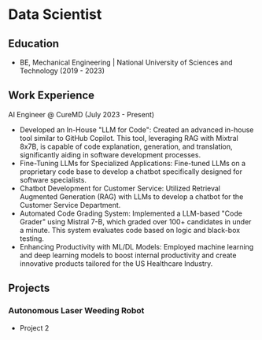 # Data Scientist

## Education
- BE, Mechanical Engineering | National University of Sciences and Technology (2019 - 2023)

## Work Experience
AI Engineer @ CureMD (July 2023 - Present)
- Developed an In-House "LLM for Code": Created an advanced in-house tool similar to GitHub Copilot. This tool, leveraging RAG with Mixtral 8x7B, is capable of code explanation, generation, and translation, significantly aiding in software development processes.
- Fine-Tuning LLMs for Specialized Applications: Fine-tuned LLMs on a proprietary code base to develop a chatbot specifically designed for software specialists.
- Chatbot Development for Customer Service: Utilized Retrieval Augmented Generation (RAG) with LLMs to develop a chatbot for the Customer Service Department.
- Automated Code Grading System: Implemented a LLM-based "Code Grader" using Mistral 7-B, which graded over 100+ candidates in under a minute. This system evaluates code based on logic and black-box testing.
- Enhancing Productivity with ML/DL Models: Employed machine learning and deep learning models to boost internal productivity and create innovative products tailored for the US Healthcare Industry.

## Projects

### Autonomous Laser Weeding Robot
- Project 2
